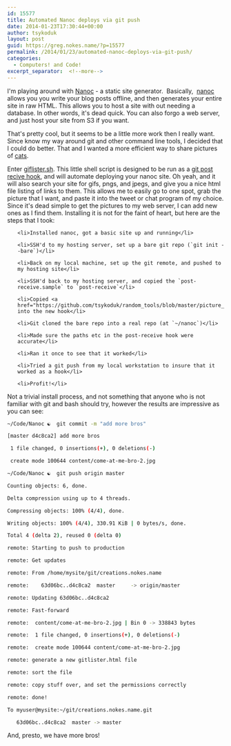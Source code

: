 ```yaml
---
id: 15577
title: Automated Nanoc deploys via git push
date: 2014-01-23T17:30:44+00:00
author: tsykoduk
layout: post
guid: https://greg.nokes.name/?p=15577
permalink: /2014/01/23/automated-nanoc-deploys-via-git-push/
categories:
  - Computers! and Code!
excerpt_separator:  <!--more-->
---
```

I'm playing around with <a href="http://nanoc.ws">Nanoc</a> - a static site generator.  Basically,  <a href="http://nanoc.ws">nanoc</a> allows you you write your blog posts offline, and then generates your entire site in raw HTML. This allows you to host a site with out needing a database. In other words, it's dead quick. You can also forgo a web server, and just host your site from S3 if you want.
<!--more-->
That's pretty cool, but it seems to be a little more work then I really want. Since know my way around git and other command line tools, I decided that I could do better.
That and I wanted a more efficient way to share pictures of <a href="http://creations.nokes.name/cat-ears.gif">cats</a>.


Enter <a href="https://github.com/tsykoduk/random_tools/blob/master/picture_lister.sh">giflister.sh</a>. This little shell script is designed to be run as a <a href="http://git-scm.com/book/ch7-3.html#Server-Side-Hooks">git post recive hook</a>, and will automate deploying your nanoc site. Oh yeah, and it will also search your site for gifs, pngs, and jpegs, and give you a nice html file listing of links to them. This allows me to easily go to one spot, grab the picture that I want, and paste it into the tweet or chat program of my choice.
Since it's dead simple to get the pictures to my web server, I can add new ones as I find them.
Installing it is not for the faint of heart, but here are the steps that I took:

<ul>

	<li>Installed nanoc, got a basic site up and running</li>

	<li>SSH'd to my hosting server, set up a bare git repo (`git init --bare`)</li>

	<li>Back on my local machine, set up the git remote, and pushed to my hosting site</li>

	<li>SSH'd back to my hosting server, and copied the `post-receive.sample` to `post-receive`</li>

	<li>Copied <a href="https://github.com/tsykoduk/random_tools/blob/master/picture_lister.sh">giflister</a> into the new hook</li>

	<li>Git cloned the bare repo into a real repo (at `~/nanoc`)</li>

	<li>Made sure the paths etc in the post-receive hook were accurate</li>

	<li>Ran it once to see that it worked</li>

	<li>Tried a git push from my local workstation to insure that it worked as a hook</li>

	<li>Profit!</li>

</ul>

Not a trivial install process, and not something that anyone who is not familiar with git and bash should try, however the results are impressive as you can see:

```bash
~/Code/Nanoc ☯  git commit -m "add more bros"

[master d4c8ca2] add more bros

 1 file changed, 0 insertions(+), 0 deletions(-)

 create mode 100644 content/come-at-me-bro-2.jpg

~/Code/Nanoc ☯  git push origin master

Counting objects: 6, done.

Delta compression using up to 4 threads.

Compressing objects: 100% (4/4), done.

Writing objects: 100% (4/4), 330.91 KiB | 0 bytes/s, done.

Total 4 (delta 2), reused 0 (delta 0)

remote: Starting to push to production

remote: Get updates

remote: From /home/mysite/git/creations.nokes.name

remote:    63d06bc..d4c8ca2  master     -> origin/master

remote: Updating 63d06bc..d4c8ca2

remote: Fast-forward

remote:  content/come-at-me-bro-2.jpg | Bin 0 -> 338843 bytes

remote:  1 file changed, 0 insertions(+), 0 deletions(-)

remote:  create mode 100644 content/come-at-me-bro-2.jpg

remote: generate a new gitlister.html file

remote: sort the file

remote: copy stuff over, and set the permissions correctly

remote: done!

To myuser@mysite:~/git/creations.nokes.name.git

   63d06bc..d4c8ca2  master -> master
```

And, presto, we have more bros!
